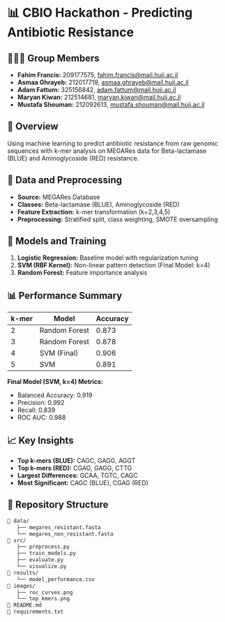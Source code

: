 # 📊 CBIO Hackathon - Predicting Antibiotic Resistance

## 🧑‍🤝‍🧑 Group Members
- **Fahim Francis:** 209177575, fahim.francis@mail.huji.ac.il
- **Asmaa Ghrayeb:** 212017719, asmaa.ghrayeb@mail.huji.ac.il
- **Adam Fattum:** 325156842, adam.fattum@mail.huji.ac.il
- **Maryan Kiwan:** 212514681, maryan.kiwan@mail.huji.ac.il
- **Mustafa Shouman:** 212092613, mustafa.shouman@mail.huji.ac.il

## 📝 Overview
Using machine learning to predict antibiotic resistance from raw genomic sequences with k-mer analysis on MEGARes data for Beta-lactamase (BLUE) and Aminoglycoside (RED) resistance.

## 💾 Data and Preprocessing
- **Source:** MEGARes Database  
- **Classes:** Beta-lactamase (BLUE), Aminoglycoside (RED)  
- **Feature Extraction:** k-mer transformation (k=2,3,4,5)  
- **Preprocessing:** Stratified split, class weighting, SMOTE oversampling

## 🤖 Models and Training
1. **Logistic Regression:** Baseline model with regularization tuning  
2. **SVM (RBF Kernel):** Non-linear pattern detection (Final Model: k=4)  
3. **Random Forest:** Feature importance analysis

## 📊 Performance Summary
| k-mer | Model           | Accuracy |
|------|-----------------|----------|
| 2    | Random Forest   | 0.873    |
| 3    | Random Forest   | 0.878    |
| 4    | SVM (Final)    | 0.906    |
| 5    | SVM            | 0.891    |

**Final Model (SVM, k=4) Metrics:**  
- Balanced Accuracy: 0.919  
- Precision: 0.992  
- Recall: 0.839  
- ROC AUC: 0.988

## 📈 Key Insights
- **Top k-mers (BLUE):** CAGC, GAGG, AGGT  
- **Top k-mers (RED):** CGAG, GAGG, CTTG  
- **Largest Differences:** GCAA, TGTC, CAGC  
- **Most Significant:** CAGC (BLUE), CGAG (RED)

## 📂 Repository Structure
```bash
📂 data/
   ├── megares_resistant.fasta
   └── megares_non_resistant.fasta
📂 src/
   ├── preprocess.py
   ├── train_models.py
   ├── evaluate.py
   └── visualize.py
📂 results/
   └── model_performance.csv
📂 images/
   ├── roc_curves.png
   └── top_kmers.png
📄 README.md
📄 requirements.txt
